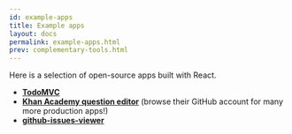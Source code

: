 ```yaml
---
id: example-apps
title: Example apps
layout: docs
permalink: example-apps.html
prev: complementary-tools.html
---
```


Here is a selection of open-source apps built with React.

  * **[TodoMVC](https://github.com/tastejs/todomvc/tree/gh-pages/architecture-examples/react/js)**
  * **[Khan Academy question editor](https://github.com/khan/perseus)** (browse their GitHub account for many more production apps!)
  * **[github-issues-viewer](https://github.com/jaredly/github-issues-viewer)**
